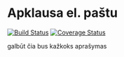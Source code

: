 Apklausa el. paštu
==================

[![Build Status](https://travis-ci.org/svycka/apklausos.png?branch=master)](https://travis-ci.org/svycka/apklausos)
[![Coverage Status](https://coveralls.io/repos/svycka/apklausos/badge.png)](https://coveralls.io/r/svycka/apklausos)

galbūt čia bus kažkoks aprašymas
